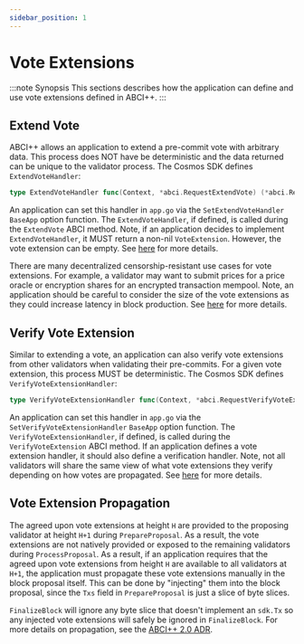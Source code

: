 ```yaml
---
sidebar_position: 1
---
```


# Vote Extensions

:::note Synopsis
This sections describes how the application can define and use vote extensions
defined in ABCI++.
:::

## Extend Vote

ABCI++ allows an application to extend a pre-commit vote with arbitrary data. This
process does NOT have be deterministic and the data returned can be unique to the
validator process. The Cosmos SDK defines `ExtendVoteHandler`:

```go
type ExtendVoteHandler func(Context, *abci.RequestExtendVote) (*abci.ResponseExtendVote, error)
```

An application can set this handler in `app.go` via the `SetExtendVoteHandler`
`BaseApp` option function. The `ExtendVoteHandler`, if defined, is called during
the `ExtendVote` ABCI method. Note, if an application decides to implement
`ExtendVoteHandler`, it MUST return a non-nil `VoteExtension`. However, the vote
extension can be empty. See [here](https://github.com/cometbft/cometbft/blob/v0.38.0-rc1/spec/abci/abci++_methods.md#extendvote)
for more details.

There are many decentralized censorship-resistant use cases for vote extensions.
For example, a validator may want to submit prices for a price oracle or encryption
shares for an encrypted transaction mempool. Note, an application should be careful
to consider the size of the vote extensions as they could increase latency in block
production. See [here](https://github.com/cometbft/cometbft/blob/v0.38.0-rc1/docs/qa/CometBFT-QA-38.md#vote-extensions-testbed)
for more details.

## Verify Vote Extension

Similar to extending a vote, an application can also verify vote extensions from
other validators when validating their pre-commits. For a given vote extension,
this process MUST be deterministic. The Cosmos SDK defines `VerifyVoteExtensionHandler`:

```go
type VerifyVoteExtensionHandler func(Context, *abci.RequestVerifyVoteExtension) (*abci.ResponseVerifyVoteExtension, error)
```

An application can set this handler in `app.go` via the `SetVerifyVoteExtensionHandler`
`BaseApp` option function. The `VerifyVoteExtensionHandler`, if defined, is called
during the `VerifyVoteExtension` ABCI method. If an application defines a vote
extension handler, it should also define a verification handler. Note, not all
validators will share the same view of what vote extensions they verify depending
on how votes are propagated. See [here](https://github.com/cometbft/cometbft/blob/v0.38.0-rc1/spec/abci/abci++_methods.md#verifyvoteextension)
for more details.

## Vote Extension Propagation

The agreed upon vote extensions at height `H` are provided to the proposing validator
at height `H+1` during `PrepareProposal`. As a result, the vote extensions are
not natively provided or exposed to the remaining validators during `ProcessProposal`.
As a result, if an application requires that the agreed upon vote extensions from
height `H` are available to all validators at `H+1`, the application must propagate
these vote extensions manually in the block proposal itself. This can be done by
"injecting" them into the block proposal, since the `Txs` field in `PrepareProposal`
is just a slice of byte slices.

`FinalizeBlock` will ignore any byte slice that doesn't implement an `sdk.Tx` so
any injected vote extensions will safely be ignored in `FinalizeBlock`. For more
details on propagation, see the [ABCI++ 2.0 ADR](https://github.com/cosmos/cosmos-sdk/blob/main/docs/architecture/adr-064-abci-2.0.md#vote-extension-propagation--verification).
